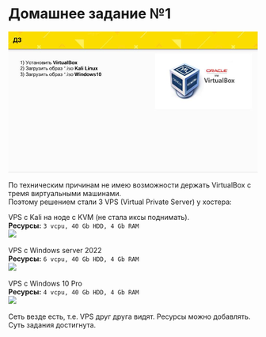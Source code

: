 # Домашнее задание №1

![](pics/Lesson1-DZ.jpg)

По техническим причинам не имею возможности держать VirtualBox с тремя виртуальными машинами.
<br>Поэтому решением стали 3 VPS (Virtual Private Server) у хостера:


VPS с Kali на ноде с KVM (не стала иксы поднимать).
<br>**Ресурсы:**
```3 vcpu, 40 Gb HDD, 4 Gb RAM```<br>
![](pics/VPS_kali.jpg)

VPS с Windows server 2022
<br>**Ресурсы:**
```6 vcpu, 40 Gb HDD, 4 Gb RAM```<br>
![](pics/VPS_Win2022serv.jpg)

VPS с Windows 10 Pro
<br>**Ресурсы:**
```4 vcpu, 40 Gb HDD, 4 Gb RAM```<br>
![](pics/VPS_Win10pro.jpg)

Сеть везде есть, т.е. VPS друг друга видят. Ресурсы можно добавлять.<br>
Суть задания достигнута.
